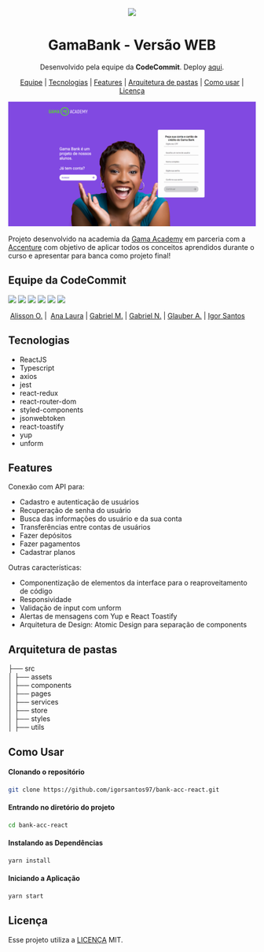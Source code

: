 <div align="center"> 
<img  src="https://assets.website-files.com/5ff79f3ebebf6b12f6b7747f/5ffe04fc6284b7e90070d985_logo-gama-academy.png" width="250" />
</div>
<h1 align="center"> GamaBank - Versão WEB</h1>

<p align="center">Desenvolvido pela equipe da <strong>CodeCommit</strong>. Deploy <a href="#">aqui</a>.</p>

<p align="center"> 
	<a href="#equipe-da-codecommit">Equipe</a> | 
	<a href="#tecnologias">Tecnologias</a> | 
	<a href="#features">Features</a> | 
	<a href="#arquitetura-de-pastas">Arquitetura de pastas</a> | 
	<a href="#como-usar">Como usar</a> | 
	<a href="#licença">Licença</a>
</p>

<img src="https://raw.githubusercontent.com/igorsantos97/bank-acc-react/main/docs/home-print.png" />
<p>Projeto desenvolvido na academia da <a href="https://www.gama.academy/" target="_blank">Gama Academy</a> em parceria com a <a href="https://www.accenture.com/br-pt" target="_blank">Accenture</a> com objetivo de aplicar todos os conceitos aprendidos durante o curso e apresentar para banca como projeto final!</p>

## Equipe da CodeCommit

<a href="https://cutt.ly/blOnLPV" target="_blank"> 
<img src="https://cutt.ly/glOknQX" width="90"/></a>     
<a href="https://cutt.ly/7lOQfzv" target="_blank"> 
<img src="https://cutt.ly/MlOkJaB" width="90"/></a>     
<a href="https://cutt.ly/SlOQcBf" target="_blank"> 
<img src="https://cutt.ly/1lOlfra" width="90"/></a>     
<a href="https://cutt.ly/LlOQCM4" target="_blank"> 
<img src="https://cutt.ly/3lOj5ZR" width="90"/></a>      
<a href="https://cutt.ly/NlOm8Tm" target="_blank"> 
<img src="https://cutt.ly/jlOlWa2" width="90"/></a>
<a href="https://cutt.ly/slOQ5xI" target="_blank"> 
<img src="https://cutt.ly/JlOvHsQ" width="90"/>
</a>

&nbsp;<a href="https://cutt.ly/blOnLPV" target="_blank">Alisson O.</a> | &nbsp;<a href="https://cutt.ly/7lOQfzv" target="_blank">Ana Laura</a> | <a href="https://cutt.ly/SlOQcBf" target="_blank">Gabriel M.</a> | <a href="https://cutt.ly/LlOQCM4" target="_blank">Gabriel N.</a> | <a href="https://cutt.ly/NlOm8Tm" target="_blank">Glauber A.</a> | <a href="https://cutt.ly/slOQ5xI" target="_blank">Igor Santos</a>

## Tecnologias

- ReactJS
- Typescript
- axios
- jest
- react-redux
- react-router-dom
- styled-components
- jsonwebtoken
- react-toastify
- yup
- unform

## Features

Conexão com API para:

- Cadastro e autenticação de usuários
- Recuperação de senha do usuário
- Busca das informações do usuário e da sua conta
- Transferências entre contas de usuários
- Fazer depósitos
- Fazer pagamentos
- Cadastrar planos

Outras características:

- Componentização de elementos da interface para o reaproveitamento de código
- Responsividade
- Validação de input com unform
- Alertas de mensagens com Yup e React Toastify
- Arquitetura de Design: Atomic Design para separação de components

## Arquitetura de pastas

├── src<br />
│ ├── assets<br />
│ ├── components<br />
│ ├── pages<br />
│ ├── services<br />
│ ├── store<br />
│ ├── styles<br />
│ ├── utils<br />

## Como Usar

#### Clonando o repositório

```bash
git clone https://github.com/igorsantos97/bank-acc-react.git
```

#### Entrando no diretório do projeto

```bash
cd bank-acc-react
```

#### Instalando as Dependências

```bash
yarn install
```

#### Iniciando a Aplicação

```bash
yarn start
```

## Licença

Esse projeto utiliza a [LICENÇA](../LICENSE) MIT.
